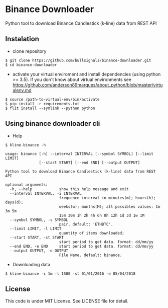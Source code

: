 Binance Downloader
==================

Python tool to download Binance Candlestick (k-line) data from REST API


Instalation
-----------
- clone repository
```console
$ git clone https://github.com/bullsignals/binance-downloader.git
$ cd binance-downloader
```
- activate your virtual enviroment and install dependencies (using python >= 3.5). If you don't know about virtual environments see   https://github.com/anderson89marques/about_python/blob/master/virtualenv.md

```console
$ source /path-to-virtual-env/bin/activate
$ pip install -r requirements.txt
$ flit install --symlink --python python
```
Using binance downloader cli
-----------------------------

- Help
```console
$ kline-binance -h

usage: binance [-h] --interval INTERVAL [--symbol SYMBOL] [--limit LIMIT]
               [--start START] [--end END] [--output OUTPUT]

Python tool to download Binance Candlestick (k-line) data from REST API

optional arguments:
  -h, --help            show this help message and exit
  --interval INTERVAL, -i INTERVAL
                        frequence interval in minutes(m); hours(h); days(d);
                        weeks(w); months(M); all possibles values: 1m 3m 5m
                        15m 30m 1h 2h 4h 6h 8h 12h 1d 3d 1w 1M
  --symbol SYMBOL, -s SYMBOL
                        pair. default: 'ETHBTC'.
  --limit LIMIT, -l LIMIT
                        quantity of items downloaded;
  --start START, -st START
                        start period to get data. format: dd/mm/yy
  --end END, -e END     start period to get data. format: dd/mm/yy
  --output OUTPUT, -o OUTPUT
                        File Name. default: binance. 
```

- Downloading data
```console
$ kline-binance -i 1m -l 1500 -st 01/01/2016 -e 05/04/2018
```

License
-------
This code is under MIT License. See LICENSE file for detail.